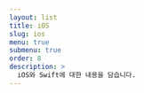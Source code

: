 ```yaml
---
layout: list
title: iOS
slug: ios
menu: true
submenu: true
order: 8
description: >
  iOS와 Swift에 대한 내용을 담습니다.
---
```

